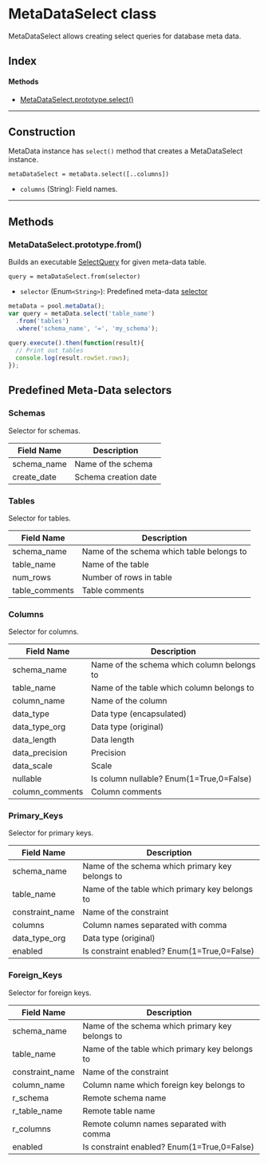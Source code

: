 # MetaDataSelect class

MetaDataSelect allows creating select queries for database meta data. 

## Index

#### Methods
- [MetaDataSelect.prototype.select()](#metadataselectprototypefrom)

<hr/>

## Construction

MetaData instance has `select()` method that creates a MetaDataSelect instance.

`metaDataSelect = metaData.select([..columns])`

- `columns` (String): Field names.


<hr/>

## Methods

### MetaDataSelect.prototype.from()
Builds an executable [SelectQuery](query-builder/query/SelectQuery.md) for given meta-data table.

`query = metaDataSelect.from(selector)`

- `selector` (Enum`<String>`): Predefined meta-data [selector](#predefinedmetadataselectors)

```js
metaData = pool.metaData();
var query = metaData.select('table_name')
  .from('tables')
  .where('schema_name', '=', 'my_schema');
  
query.execute().then(function(result){
  // Print out tables
  console.log(result.rowSet.rows);
});  
```

## Predefined Meta-Data selectors

### Schemas
Selector for schemas.

|Field Name|Description|
|---|---------|
|schema_name|Name of the schema|
|create_date|Schema creation date|

### Tables
Selector for tables.

|Field Name|Description|
|---|---------|
|schema_name|Name of the schema which table belongs to|
|table_name|Name of the table|
|num_rows|Number of rows in table|
|table_comments|Table comments|

### Columns
Selector for columns.

|Field Name|Description|
|---|---------|
|schema_name|Name of the schema which column belongs to|
|table_name|Name of the table which column belongs to|
|column_name|Name of the column|
|data_type|Data type (encapsulated)|
|data_type_org|Data type (original)|
|data_length|Data length|
|data_precision|Precision|
|data_scale|Scale|
|nullable|Is column nullable? Enum(1=True,0=False)|
|column_comments|Column comments|


### Primary_Keys
Selector for primary keys.

|Field Name|Description|
|---|---------|
|schema_name|Name of the schema which primary key belongs to|
|table_name|Name of the table which primary key belongs to|
|constraint_name|Name of the constraint|
|columns|Column names separated with comma|
|data_type_org|Data type (original)|
|enabled|Is constraint enabled? Enum(1=True,0=False)|


### Foreign_Keys
Selector for foreign keys.

|Field Name|Description|
|---|---------|
|schema_name|Name of the schema which primary key belongs to|
|table_name|Name of the table which primary key belongs to|
|constraint_name|Name of the constraint|
|column_name|Column name which foreign key belongs to|
|r_schema|Remote schema name|
|r_table_name|Remote table name|
|r_columns|Remote column names separated with comma|
|enabled|Is constraint enabled? Enum(1=True,0=False)|




